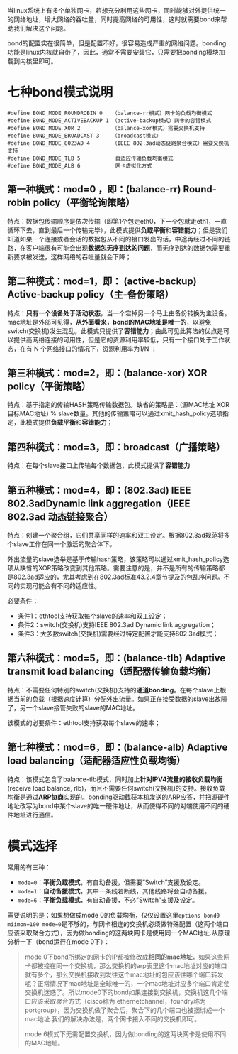 
当linux系统上有多个单独网卡，若想充分利用这些网卡，同时能够对外提供统一的网络地址，增大网络的吞吐量，同时提高网络的可用性，这时就需要bond来帮助我们解决这个问题。

bond的配置实在很简单，但是配置不好，很容易造成严重的网络问题。bonding功能是linux内核就自带了，因此，通常不需要安装它，只需要把bonding模块加载到内核里即可。

# 七种bond模式说明

```
#define BOND_MODE_ROUNDROBIN 0   （balance-rr模式）网卡的负载均衡模式 
#define BOND_MODE_ACTIVEBACKUP 1 （active-backup模式）网卡的容错模式 
#define BOND_MODE_XOR 2          （balance-xor模式）需要交换机支持 
#define BOND_MODE_BROADCAST 3    （broadcast模式） 
#define BOND_MODE_8023AD 4       （IEEE 802.3ad动态链路聚合模式）需要交换机支持 
#define BOND_MODE_TLB 5           自适应传输负载均衡模式 
#define BOND_MODE_ALB 6           网卡虚拟化方式 
```

## 第一种模式：mod=0 ，即：(balance-rr) Round-robin policy（平衡轮询策略）

特点：数据包传输顺序是依次传输（即第1个包走eth0，下一个包就走eth1，一直循环下去，直到最后一个传输完毕），此模式提供**负载平衡**和**容错能力**；但是我们知道如果一个连接或者会话的数据包从不同的接口发出的话，中途再经过不同的链路，在客户端很有可能会出现**数据包无序到达的问题**，而无序到达的数据包需要重新要求被发送，这样网络的吞吐量就会下降；

## 第二种模式：mod=1，即： (active-backup) Active-backup policy（主-备份策略）

特点：**只有一个设备处于活动状态**，当一个宕掉另一个马上由备份转换为主设备。mac地址是外部可见得，**从外面看来，bond的MAC地址是唯一的**，以避免switch(交换机)发生混乱。此模式只提供了**容错能力**；由此可见此算法的优点是可以提供高网络连接的可用性，但是它的资源利用率较低，只有一个接口处于工作状态，在有 N 个网络接口的情况下，资源利用率为1/N ；

## 第三种模式：mod=2，即：(balance-xor) XOR policy（平衡策略）

特点：基于指定的传输HASH策略传输数据包。缺省的策略是：(源MAC地址 XOR 目标MAC地址) % slave数量。其他的传输策略可以通过xmit_hash_policy选项指定，此模式提供**负载平衡**和**容错能力**；

## 第四种模式：mod=3，即：broadcast（广播策略）

特点：在每个slave接口上传输每个数据包，此模式提供了**容错能力**

## 第五种模式：mod=4，即：(802.3ad) IEEE 802.3adDynamic link aggregation（IEEE 802.3ad 动态链接聚合）

特点：创建一个聚合组，它们共享同样的速率和双工设定。根据802.3ad规范将多个slave工作在同一个激活的聚合体下。

外出流量的slave选举是基于传输hash策略，该策略可以通过xmit_hash_policy选项从缺省的XOR策略改变到其他策略。需要注意的是，并不是所有的传输策略都是802.3ad适应的，尤其考虑到在802.3ad标准43.2.4章节提及的包乱序问题。不同的实现可能会有不同的适应性。

必要条件：

- 条件1：ethtool支持获取每个slave的速率和双工设定；
- 条件2：switch(交换机)支持IEEE 802.3ad Dynamic link aggregation；
- 条件3：大多数switch(交换机)需要经过特定配置才能支持802.3ad模式；

## 第六种模式：mod=5，即：(balance-tlb) Adaptive transmit load balancing（适配器传输负载均衡）

特点：不需要任何特别的switch(交换机)支持的**通道bonding**。在每个slave上根据当前的负载（根据速度计算）分配外出流量。如果正在接受数据的slave出故障了，另一个slave接管失败的slave的MAC地址。

该模式的必要条件：ethtool支持获取每个slave的速率；

## 第七种模式：mod=6，即：(balance-alb) Adaptive load balancing（适配器适应性负载均衡）

特点：该模式包含了balance-tlb模式，同时加上**针对IPV4流量的接收负载均衡**(receive load balance, rlb)，而且不需要任何switch(交换机)的支持。接收负载均衡是通过**ARP协商**实现的。bonding驱动截获本机发送的ARP应答，并把源硬件地址改写为bond中某个slave的唯一硬件地址，从而使得不同的对端使用不同的硬件地址进行通信。

# 模式选择

常用的有三种：

- `mode=0`：**平衡负载模式**，有自动备援，但需要”Switch”支援及设定。
- `mode=1`：**自动备援模式**，其中一条线若断线，其他线路将会自动备援。
- `mode=6`：**平衡负载模式**，有自动备援，不必”Switch”支援及设定。

需要说明的是：如果想做成mode 0的负载均衡，仅仅设置这里`options bond0 miimon=100 mode=0`是不够的，与网卡相连的交换机必须做特殊配置（这两个端口应该采取聚合方式），因为做bonding的这两块网卡是使用同一个MAC地址.从原理分析一下（bond运行在mode 0下）：

> mode 0下bond所绑定的网卡的IP都被修改成**相同的mac地址**，如果这些网卡都被接在同一个交换机，那么交换机的arp表里这个mac地址对应的端口就有多个，那么交换机接收到发往这个mac地址的包应该往哪个端口转发呢？正常情况下mac地址是全球唯一的，一个mac地址对应多个端口肯定使交换机迷惑了。所以mode0下的bond如果连接到交换机，交换机这几个端口应该采取聚合方式（cisco称为 ethernetchannel，foundry称为portgroup），因为交换机做了聚合后，聚合下的几个端口也被捆绑成一个mac地址.我们的解决办法是，两个网卡接入不同的交换机即可。
> 
> mode 6模式下无需配置交换机，因为做bonding的这两块网卡是使用不同的MAC地址。








